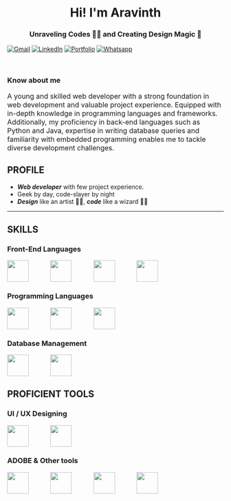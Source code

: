 <h1 align="center">Hi! I'm Aravinth</h1>
<h3 align="center">Unraveling Codes 👨‍💻 and Creating Design Magic 🎨</h3>


<a href="mailto:aravinths741@gmail.com">![Gmail](https://img.shields.io/badge/Gmail-D14836?style=for-the-badge&logo=gmail&logoColor=white)</a>
<a href="https://www.linkedin.com/in/aravinths741/">![LinkedIn](https://img.shields.io/badge/linkedin-%230077B5.svg?style=for-the-badge&logo=linkedin&logoColor=white)</a>
<a href="#">![Portfolio](https://img.shields.io/badge/Portfolio-%23000000.svg?style=for-the-badge&logo=firefox&logoColor=#FF7139)</a>
<a href="tel:+917871867225">![Whatsapp](https://img.shields.io/badge/WhatsApp-25D366?style=for-the-badge&logo=whatsapp&logoColor=white)</a>


<br/>

<div>
    <h3>Know about me</h3>
    <p style="font-size: 16px;">A young and skilled web developer with a strong foundation in web development and valuable project
    experience. Equipped with in-depth knowledge in programming languages and frameworks.
    Additionally, my proficiency in back-end languages such as Python and Java, expertise in writing database
    queries and familiarity with embedded programming enables me to tackle diverse development challenges.</p>
</div>


<h2>PROFILE</h2>

- ***Web developer*** with few project experience.
- Geek by day, code-slayer by night
- ***Design*** like an artist 🧑‍🎨, ***code*** like a wizard 🧙‍♂️
---

<h2>SKILLS</h2>

<h3>Front-End Languages</h3>
<div style="display:flex; gap:10%;">
    <img src="https://cdn-icons-png.flaticon.com/128/1051/1051277.png" width=50>
    <img src="https://cdn-icons-png.flaticon.com/128/732/732190.png" width=50>
    <img src="https://cdn-icons-png.flaticon.com/128/5968/5968292.png" width=50>
    <img src="https://cdn-icons-png.flaticon.com/128/1126/1126012.png" width=50>
</div>


<h3>Programming Languages</h3>
<div style="display:flex; gap:10%;">
    <img src="https://cdn-icons-png.flaticon.com/128/3098/3098090.png" width=50>
    <img src="https://cdn-icons-png.flaticon.com/128/5968/5968282.png" width=50>
    <img src="https://cdn-icons-png.flaticon.com/128/3665/3665923.png" width=50>
</div>

<h3>Database Management</h3>
<div style="display:flex; gap:10%;">
    <img src="https://cdn-icons-png.flaticon.com/128/1199/1199128.png" width=50>
    <img src="https://cdn-icons-png.flaticon.com/128/4248/4248443.png" width=50>
</div>

<h2>PROFICIENT TOOLS</h2>

<h3>UI / UX Designing</h3>
<div style="display:flex; gap:10%;">
    <img src="https://cdn-icons-png.flaticon.com/128/5968/5968705.png" width=50>
    <img src="https://cdn-icons-png.flaticon.com/128/174/174881.png" width=50>
</div>

<h3>ADOBE & Other tools</h3>
<div style="display:flex; gap:10%;">
    <img src="https://cdn-icons-png.flaticon.com/128/5968/5968520.png" width=50>
    <img src="https://cdn-icons-png.flaticon.com/128/5968/5968525.png" width=50>
    <img src="https://cdn-icons-png.flaticon.com/128/5968/5968428.png" width=50>
    <img src="https://cdn-icons-png.flaticon.com/128/1146/1146196.png" width=50>
</div>